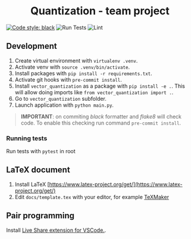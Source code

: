 <h1 align="center">Quantization - team project</h1>

[![Code style: black](https://img.shields.io/badge/code%20style-black-000000.svg)](https://github.com/psf/black)
![Run Tests](https://github.com/karlosos/image_vector_quantization/workflows/Run%20Tests/badge.svg)
![Lint](https://github.com/karlosos/image_vector_quantization/workflows/Lint/badge.svg)

## Development

1. Create virtual environment with `virtualenv .venv`.
2. Activate venv with `source .venv/bin/activate`.
3. Install packages with `pip install -r requirements.txt`.
4. Activate git hooks with `pre-commit install`.
5. Install `vector_quantization` as a package with `pip install -e .`. This will allow doing imports like `from vector_quantization import .`.
4. Go to `vector_quantization` subfolder.
5. Launch application with `python main.py`.

> **IMPORTANT**: on commiting *black* formatter and *flake8* will check code. To enable this checking run command `pre-commit install`.

### Running tests

Run tests with `pytest` in root

## LaTeX document

1. Install LaTeX [https://www.latex-project.org/get/](https://www.latex-project.org/get/)
2. Edit `docs/template.tex` with your editor, for example [TeXMaker](https://www.xm1math.net/texmaker/)

## Pair programming

Install [Live Share extension for VSCode.](https://marketplace.visualstudio.com/items?itemName=MS-vsliveshare.vsliveshare).
